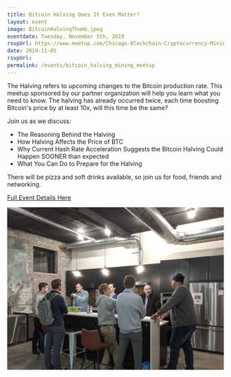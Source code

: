 ```yaml
---
title: Bitcoin Halving Does It Even Matter?
layout: event
image: BitcoinHalvingThumb.jpeg
eventdate: Tuesday, November 5th, 2019
rsvpUrl: https://www.meetup.com/Chicago-Blockchain-Cryptocurrency-Mining-Meetup/events/264966116
date: 2019-11-05
rsvpUrl: 
permalink: /events/bitcoin_halving_mining_meetup
---
```

The Halving refers to upcoming changes to the Bitcoin production rate. This meetup sponsored by our partner organization will help you learn what you need to know.
The halving has already occurred twice, each time boosting Bitcoin's price by at least 10x, will this time be the same?

Join us as we discuss:
<ul>
  <li>The Reasoning Behind the Halving</li>
  <li>How Halving Affects the Price of BTC</li>
  <li>Why Current Hash Rate Acceleration Suggests the Bitcoin Halving Could Happen SOONER than expected</li>
  <li>What You Can Do to Prepare for the Halving</li>
</ul> 

There will be pizza and soft drinks available, so join us for food, friends and networking.

<a href="https://www.meetup.com/Chicago-Blockchain-Cryptocurrency-Mining-Meetup/events/264966116" target="_blank">Full Event Details Here</a>

<img src="/assets/img/IMG_20191105_193037.jpg">
